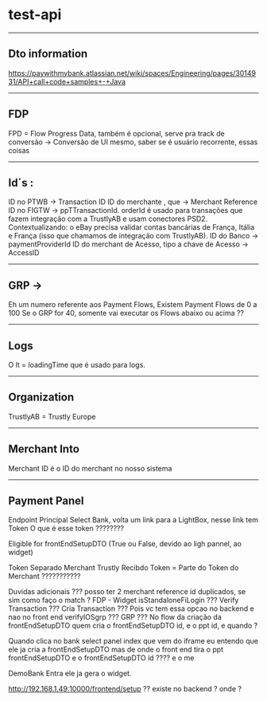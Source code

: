 # test-api


------
Dto information
------
https://paywithmybank.atlassian.net/wiki/spaces/Engineering/pages/3014931/API+call+code+samples+-+Java

------
FDP
------
FPD = Flow Progress Data, também é opcional, serve pra track de conversão -> Conversão de UI mesmo, saber se é usuário recorrente, essas coisas

------
Id´s :
------
ID no PTWB -> Transaction ID
ID do merchante , que  -> Merchant Reference
ID no FIGTW -> ppTTransactionId.
orderId é usado para transações que fazem integração com a TrustlyAB e usam conectores PSD2.
Contextualizando: o eBay precisa validar contas bancárias de França, Itália e França (isso que chamamos de integração com TrustlyAB).
ID do Banco -> paymentProviderId
ID do merchant de Acesso, tipo a chave de Acesso -> AccessID

------
GRP ->
------
Eh um numero referente aos Payment Flows,
Existem Payment Flows de 0 a 100
Se o GRP for 40, somente vai executar os Flows abaixo ou acima ??

------
Logs
------
O lt = loadingTime que é usado para logs.

------
Organization
------
TrustlyAB = Trustly Europe

------
Merchant Into
------
Merchant ID é o ID do merchant no nosso sistema

------
Payment Panel
------
Endpoint Principal Select Bank, volta um link para a LightBox, nesse link tem Token
O que é esse token ????????






Eligible for frontEndSetupDTO (True ou False, devido ao ligh pannel, ao widget)


Token 
Separado Merchant Trustly
Recibdo Token = Parte do Token do Merchant ???????????



Duvidas adicionais ???
posso ter 2 merchant reference id duplicados, se sim como faço o match ?
FDP - Widget
isStandaloneFiLogin ??? 
Verify Transaction ??? Cria Transaction ??? Pois vc tem essa opcao no backend e nao no front end 
verifyIOSgrp ???
GRP ???
No flow da criação da frontEndSetupDTO quem cria o frontEndSetupDTO id, e o ppt id, e quando ?

Quando  clica no bank select panel index que vem do iframe
eu entendo que ele ja cria a frontEndSetupDTO
mas de onde o front end tira o ppt frontEndSetupDTO e o frontEndSetupDTO id ???? e o me


DemoBank
Entra ele ja gera o widget.

http://192.168.1.49:10000/frontend/setup ?? existe no backend ? onde ? 

